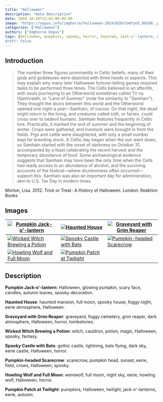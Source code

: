 ```yaml
---
title: "Halloween"
description: "meta description"
date: 2024-10-20T15:03:00-04:00
image: "https://oopus.info/imghorce/halloween-20241020/ComfyUI_00160_.png"
categories: ["Halloween"]
authors: ["Imghorce Oopus"]
tags: [Halloween, pumpkins, spooky, horror, haunted, Jack-o'-lantern, werewolf, gothic, Grim Reaper, full moon, glowing pumpkin, scary face, candles, autumn leaves, spooky decoration, haunted mansion, spooky house, foggy night, eerie atmosphere, graveyard, foggy cemetery, dark atmosphere, tombstones, witch, cauldron, potion, magic, fantasy, lightning, bats flying, dark sky, eerie castle, scarecrow, pumpkin head, sunset, field, crows, night sky, howling wolf, twilight, autumn]
draft: false
---
```


## Introduction

> The number three figures prominently in Celtic beliefs; many of their gods and goddesses were depicted with three heads or aspects. This may explain why many later Halloween fortune-telling games required tasks to be performed three times. The Celts believed in an afterlife, with souls journeying to an Otherworld sometimes called Tir na tSamhraidh, or "Land of Summer" (note the similarity to "Samhain"). They thought the doors between this world and the Otherworld opened one night a year—Samhain, of course. On that night, the dead might return to the living, and creatures called sidh, or fairies, could cross over to bedevil humans.
> Samhain features frequently in Celtic lore. Practically, it marked the end of summer and the beginning of winter. Crops were gathered, and livestock were brought in from the fields. Pigs and cattle were slaughtered, with only a small number kept for breeding stock. A Celtic day began when the sun went down, so Samhain started with the onset of darkness on October 31, accompanied by a feast celebrating the recent harvest and the temporary abundance of food. Some archaeological evidence suggests that Samhain may have been the only time when the Celts had ready access to an abundance of alcohol, and the surviving accounts of the festival—where drunkenness often occurred—support this. Samhain was also an important day for administration, akin to U.S. Tax Day in modern times.

Morton, Lisa. 2012. Trick or Treat : A History of Halloween. London: Reaktion Books

## Images

| [![Pumpkin Jack-o'-lantern](https://oopus.info/imghorce/halloween-20241020/Pumpkin-Jack-o-lantern.png)](https://oopus.info/imghorce/halloween-20241020/Pumpkin-Jack-o-lantern.png) | [![Haunted House](https://oopus.info/imghorce/halloween-20241020/Haunted-House.png)](https://oopus.info/imghorce/halloween-20241020/Haunted-House.png) | [![Graveyard with Grim Reaper](https://oopus.info/imghorce/halloween-20241020/Graveyard-with-Grim-Reaper.png)](https://oopus.info/imghorce/halloween-20241020/Graveyard-with-Grim-Reaper.png) |
|-----------------------|-----------------------|-----------------------|
| [![Wicked Witch Brewing a Potion](https://oopus.info/imghorce/halloween-20241020/Wicked-Witch-Brewing-a-Potion.png)](https://oopus.info/imghorce/halloween-20241020/Wicked-Witch-Brewing-a-Potion.png) | [![Spooky Castle with Bats](https://oopus.info/imghorce/halloween-20241020/Spooky-Castle-with-Bats.png)](https://oopus.info/imghorce/halloween-20241020/Spooky-Castle-with-Bats.png) | [![Pumpkin-headed Scarecrow](https://oopus.info/imghorce/halloween-20241020/Pumpkin-headed-Scarecrow.png)](https://oopus.info/imghorce/halloween-20241020/Pumpkin-headed-Scarecrow.png) |
| [![Howling Wolf and Full Moon](https://oopus.info/imghorce/halloween-20241020/Howling-Wolf-and-Full-Moon.png)](https://oopus.info/imghorce/halloween-20241020/Howling-Wolf-and-Full-Moon.png) | [![Pumpkin Patch at Twilight](https://oopus.info/imghorce/halloween-20241020/Pumpkin-Patch-at-Twilight.png)](https://oopus.info/imghorce/halloween-20241020/Pumpkin-Patch-at-Twilight.png) |

## Description

**Pumpkin Jack-o'-lantern**: Halloween, glowing pumpkin, scary face, candles, autumn leaves, spooky decoration.

**Haunted House**: haunted mansion, full moon, spooky house, foggy night, eerie atmosphere, Halloween.

**Graveyard with Grim Reaper**: graveyard, foggy cemetery, grim reaper, dark atmosphere, Halloween, horror, tombstones.

**Wicked Witch Brewing a Potion**: witch, cauldron, potion, magic, Halloween, spooky, fantasy.

**Spooky Castle with Bats**: gothic castle, lightning, bats flying, dark sky, eerie castle, Halloween, horror.

**Pumpkin-headed Scarecrow**: scarecrow, pumpkin head, sunset, eerie, field, crows, Halloween, spooky.

**Howling Wolf and Full Moon**: werewolf, full moon, night sky, eerie, howling wolf, Halloween, horror.

**Pumpkin Patch at Twilight**: pumpkins, Halloween, twilight, jack-o'-lanterns, eerie, autumn.